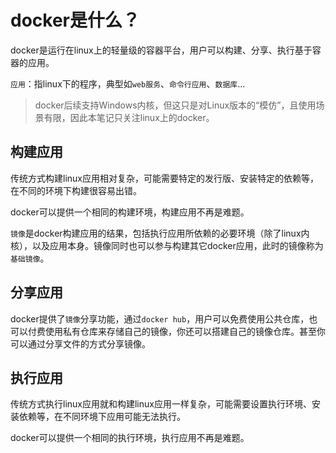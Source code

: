 
# docker是什么？

docker是运行在linux上的轻量级的容器平台，用户可以构建、分享、执行基于容器的应用。

`应用`：指linux下的程序，典型如`web服务`、`命令行应用`、`数据库`...

>docker后续支持Windows内核，但这只是对Linux版本的“模仿”，且使用场景有限，因此本笔记只关注linux上的docker。

## 构建应用

传统方式构建linux应用相对复杂，可能需要特定的发行版、安装特定的依赖等，在不同的环境下构建很容易出错。

docker可以提供一个相同的构建环境，构建应用不再是难题。

`镜像`是docker构建应用的结果，包括执行应用所依赖的必要环境（除了linux内核），以及应用本身。镜像同时也可以参与构建其它docker应用，此时的镜像称为`基础镜像`。

## 分享应用

docker提供了`镜像`分享功能，通过`docker hub`，用户可以免费使用公共仓库，也可以付费使用私有仓库来存储自己的镜像，你还可以搭建自己的镜像仓库。甚至你可以通过分享文件的方式分享镜像。

## 执行应用

传统方式执行linux应用就和构建linux应用一样复杂，可能需要设置执行环境、安装依赖等，在不同环境下应用可能无法执行。

docker可以提供一个相同的执行环境，执行应用不再是难题。




